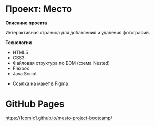 # Проект: Место

**Описание проекта**

Интерактивная страница для добавления и удаления фотографий.

**Технологии**

- HTML5
- CSS3
- Файловая структура по БЭМ (схема Nested)
- Flexbox
- Java Script

* [Ссылка на макет в Figma](https://www.figma.com/file/2cn9N9jSkmxD84oJik7xL7/JavaScript.-Sprint-4?node-id=0%3A1)

# GitHub Pages
https://1comix1.github.io/mesto-project-bootcamp/
